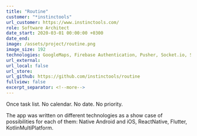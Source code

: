 ```yaml
---
title: "Routine"
customer: "*instinctools"
url_customer: https://www.instinctools.com/
role: Software Architect
date_start: 2020-03-01 00:00:00 +0300
date_end:
image: /assets/project/routine.png
image_size: 192
technologies: GoogleMaps, Firebase Authentication, Pusher, Socket.io, Stripe
url_external:
url_local: false
url_store: 
url_github: https://github.com/instinctools/routine
fullview: false
excerpt_separator: <!--more-->
---
```

Once task list. No calendar. No date. No priority.

The app was written on different technologies as a show case of possibilities for each of them: Native Android and iOS, ReactNative, Flutter, KotlinMultiPlatform.